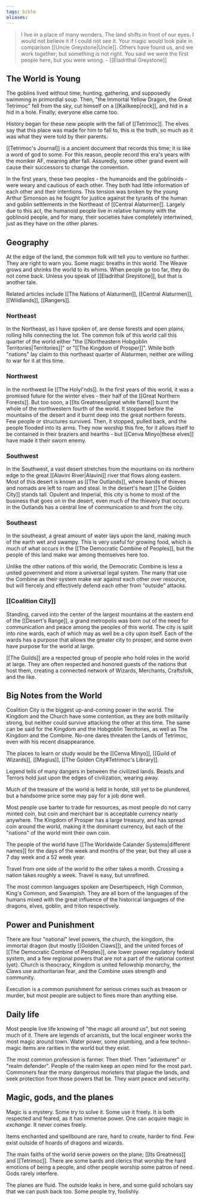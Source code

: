 ```yaml
---
tags: bible
aliases:
---
```


> I live in a place of many wonders. The land shifts in front of our eyes. I would not believe it if I could not see it. Your magic would look pale in comparison [[Uncle Greystone|Uncle]]. Others have found us, and we work together; but something is not right. You said we were the first people here, but you were wrong. 
> \- [[Eladrithal Greystone]]

## The World is Young
The goblins lived without time; hunting, gathering, and supposedly swimming in primordial soup. Then, "the Immortal Yellow Dragon, the Great Tetrimoc" fell from the sky, cut himself on a [[Kailkeep|rock]], and hid in a hid in a hole. Finally; everyone else came too. 

History began for these new people with the fall of [[Tetrimoc]]. The elves say that this place was made for him to fall to, this is the truth, so much as it was what they were told by their parents. 

[[Tetrimoc's Journal]] is a ancient document that records this time; it is like a word of god to some. For this reason, people record this era's years with the moniker AF, meaning after fall. Assuredly, some other grand event will cause their successors to change the convention.

In the first years, these two peoples - the humanoids and the goblinoids -  were weary and cautious of each other. They both had little information of each other and their intentions. This tension was broken by the young Arthur Simonson as he fought for justice against the tyrants of the human and goblin settlements in the Northeast of [[Central Alaturmen]]. Largely due to this act, the humanoid people live in relative harmony with the goblinoid people, and for many, their societies have completely intertwined, just as they have on the other planes.

## Geography

At the edge of the land, the common folk will tell you to venture no further. They are right to warn you. Some magic breaths in this world. The Weave grows and shrinks the world to its whims. When people go too far, they do not come back. Unless you speak of [[Eladrithal Greystone]], but that is another tale. 

Related articles include [[The Nations of Alaturmen]], [[Central Alaturmen]], [[Wildlands]], [[Rangers]].

### Northeast
In the Northeast, as I have spoken of, are dense forests and open plains, rolling hills connecting the lot. The common folk of this world call this quarter of the world either "the [[Northeastern Hobgoblin Territories|Territories]]" or "[[The Kingdom of Prosper]]". While both "nations" lay claim to this northeast quarter of Alaturmen, neither are willing to war for it at this time.

### Northwest
In the northwest lie [[The Holyl'nds]]. In the first years of this world, it was a promised future for the winter elves - their half of the [[Great Northern Forests]]. But too soon, a [[Its Greatness|great white flame]] burnt the whole of the northwestern fourth of the world. It stopped before the mountains of the desert and it burnt deep into the great northern forests. Few people or structures survived. Then, it stopped, pulled back, and the people flooded into its arms. They now worship this fire, for it allows itself to be contained in their braziers and hearths - but [[Cenva Minyo|these elves]] have made it their sworn enemy.

### Southwest
In the Southwest, a vast desert stretches from the mountains on its northern edge to the great [[Alavini River|Alavini]] river that flows along eastern. Most of this desert is known as [[The Outlands]], where bands of thieves and nomads are left to roam and steal. In the desert's heart [[The Golden City]] stands tall. Opulent and Imperial, this city is home to most of the business that goes on in the desert, even much of the thievery that occurs in the Outlands has a central line of communication to and from the city. 

### Southeast
In the southeast, a great amount of water lays upon the land, making much of the earth wet and swampy. This is very useful for growing food, which is much of what occurs in the [[The Democratic Combine of Peoples]], but the people of this land make war among themselves here too.

Unlike the other nations of this world, the Democratic Combine is less a united government and more a universal legal system. The many that use the Combine as their system make war against each other over resource, but will fiercely and effectively defend each other from "outside" attacks. 

### [[Coalition City]]
Standing, carved into the center of the largest mountains at the eastern end of the [[Desert's Range]], a grand metropolis was born out of the need for communication and peace among the peoples of this world. The city is split into nine wards, each of which may as well be a city upon itself.
Each of the wards has a purpose that allows the greater city to prosper, and some even have purpose for the world at large.

[[The Guilds]] are a respected group of people who hold roles in the world at large. They are often respected and honored guests of the nations that host them, creating a connected network of Wizards, Merchants, Craftsfolk, and the like.

## Big Notes from the World
Coalition City is the biggest up-and-coming power in the world. The Kingdom and the Church have some contention, as they are both militarily strong, but neither could survive attacking the other at this time. The same can be said for the Kingdom and the Hobgoblin Territories, as well as The Kingdom and the Combine. No-one dares threaten the Lands of Tetrimoc, even with his recent disappearance.

The places to learn or study would be the [[Cenva Minyo]], [[Guild of Wizards]], [[Magius]], [[The Golden City#Tetrimoc's Library]].

Legend tells of many dangers in between the civilized lands. Beasts and Terrors hold just upon the edges of civilization, wearing away. 

Much of the treasure of the world is held in horde, still yet to be plundered, but a handsome price some may pay for a job done well.

Most people use barter to trade for resources, as most people do not carry minted coin, but coin and merchant bar is acceptable currency nearly anywhere. The Kingdom of Prosper has a large treasury, and has spread coin around the world, making it the dominant currency, but each of the "nations" of the world mint their own coin.

The people of the world have [[The Worldwide Calander Systems|different names]] for the days of the week and months of the year, but they all use a 7 day week and a 52 week year.

Travel from one side of the world to the other takes a month. Crossing a nation takes roughly a week. Travel is easy, but unrefined.

The most common languages spoken are Desertspeech, High Common, King's Common, and Swampish. They are all born of the languages of the humans mixed with the great influence of the historical languages of the dragons, elves, goblin, and triton respectively.

## Power and Punishment
There are four "national" level powers, the church, the kingdom, the immortal dragon (but mostly [[Golden Claws]]), and the united forces of [[The Democratic Combine of Peoples]], one lower power regulatory federal system, and a few regional powers that are not a part of the national contest (yet). Church is theocracy, Kingdom is united fellowship monarchy, the Claws use authoritarian fear, and the Combine uses strength and community.

Execution is a common punishment for serious crimes such as treason or murder, but most people are subject to fines more than anything else. 

## Daily life 
Most people live life knowing of "the magic all around us", but not seeing much of it. There are legends of arcanists, but the local engineer works the most magic around town. Water power, some plumbing, and a few techno-magic items are rarities in the world but they exist.

The most common profession is farmer. Then thief. Then "adventurer" or "realm defender". People of the realm keep an open mind for the most part. Commoners fear the many dangerous monsters that plague the lands, and seek protection from those powers that be. They want peace and security. 

## Magic, gods, and the planes 
Magic is a mystery. Some try to solve it. Some use it freely. It is both respected and feared, as it has immense power. One can acquire magic in *exchange*. It never comes freely. 

Items enchanted and spellbound are rare, hard to create, harder to find. Few exist outside of hoards of dragons and wizards.

The main faiths of the world serve powers on the plane; [[Its Greatness]] and [[Tetrimoc]]. There are some bards and clerics that worship the hard emotions of being a people, and other people worship some patron of need. Gods rarely interfere. 

The planes are fluid. The outside leaks in here, and some guild scholars say that we can push back too. Some people try, foolishly. 